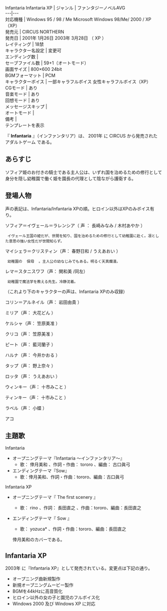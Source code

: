 Infantaria  Infantaria XP  |  ジャンル  |  ファンタジーノベルAVG   
---|---  
対応機種  |  Windows 95  /  98  /  Me  Microsoft Windows 98/Me/  2000  /  XP  （XP）   
発売元  |  CIRCUS NORTHERN   
発売日  |  2001年  1月26日  2003年  3月28日  （  XP  ）   
レイティング  |  18禁   
キャラクター名設定  |  変更可   
エンディング数  |   
セーブファイル数  |  59+1（オートモード）   
画面サイズ  |  800×600 24bit   
BGMフォーマット  |  PCM   
キャラクターボイス  |  一部キャラフルボイス  女性キャラフルボイス（XP）   
CGモード  |  あり   
音楽モード  |  あり   
回想モード  |  あり   
メッセージスキップ  |   
オートモード  |   
備考  |   
テンプレートを表示  
  
『 **Infantaria** 』（インファンタリア）は、  2001年  に  CIRCUS  から発売された  アダルトゲーム  である。

##  あらすじ  

ソフィア姫のお付きの騎士である主人公は、いずれ国を治めるための修行として身分を隠し幼稚園で働く姫を園長の代理として陰ながら護衛する。

##  登場人物  

声の表記は、Infantaria/Infantaria XPの順。ヒロイン以外はXPのみボイス有り。

ソフィア＝イヴェール＝ラレンシア（  声  ：  長崎みなみ  /  木村あやか  ）

     イヴェール王国の姫だが、世間を知り、国を治めるための修行として幼稚園に赴く。凛とした意思の強い女性だが世間知らず。 
マイシェラ＝クリスティン（声：  春野日和  /  うえあおい  ）

     幼稚園の  保母  。主人公の幼なじみでもある。明るく天真爛漫。 
レマ＝スタニスワフ（声：  関和美  /同左）

     幼稚園で魔法学を教える先生。冷静沈着。 
（これより下のキャラクターの声は、Infantaria XPのみ収録）

コリン＝アルネイル（声：  岩田由貴  ）

ミリア（声：  大花どん  ）

ケルシャ（声：  笠原美准  ）

クリコ（声：  笠原美准  ）

ピート（声：  藍河蘭子  ）

ハルナ（声：  今井かおる  ）

タップ（声：  野上奈々  ）

ロッタ（声：  うえあおい  ）

ウィンキー（声：  十市みこと  ）

ティンキー（声：  十市みこと  ）

ラベル（声：  小蝶  ）

アコ

##  主題歌  

Infantaria

  * オープニングテーマ『Infantaria 〜インファンタリア〜』 
    * 歌：  倖月美和  、作詞・作曲：  tororo  、編曲：  古口眞弓 
  * エンディングテーマ『Sow』 
    * 歌：倖月美和、作詞・作曲：tororo、編曲：古口眞弓 

Infantaria XP

  * オープニングテーマ『  The first scenery  』 
    * 歌：  rino  、作詞：  長田直之  、作曲：tororo、編曲：長田直之 
  * エンディングテーマ『  Sow  』 
    * 歌：  yozuca*  、作詞・作曲：tororo、編曲：長田直之 

     倖月美和のカバーである。 

##  Infantaria XP  

2003年  に『Infantaria XP』として発売されている。変更点は下記の通り。

  * オープニング曲新規製作 
  * 新規オープニングムービー製作 
  * BGMを44kHzに高音質化 
  * ヒロイン以外の女の子と園児のフルボイス化 
  * Windows 2000  及び  Windows XP  に対応 

